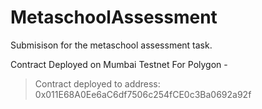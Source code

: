 # MetaschoolAssessment
Submisison for the metaschool assessment task.

Contract Deployed on Mumbai Testnet For Polygon - 
> Contract deployed to address: 0x011E68A0Ee6aC6df7506c254fCE0c3Ba0692a92f 
